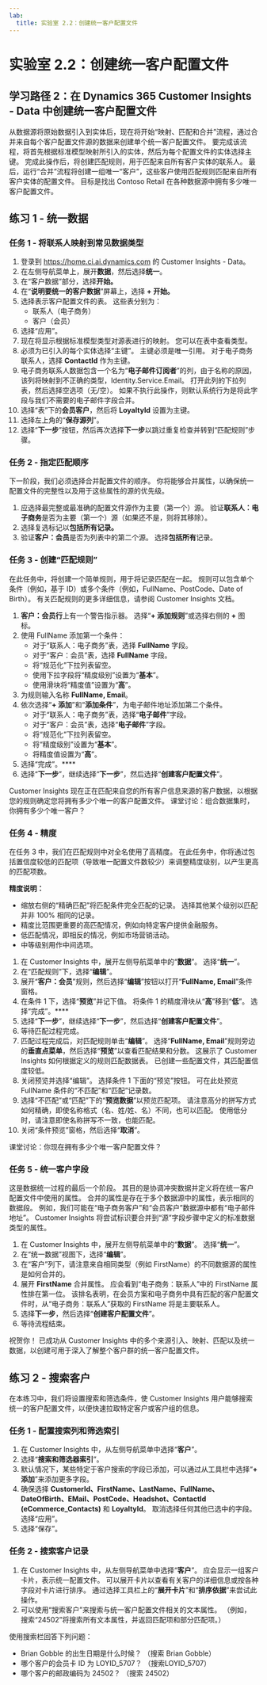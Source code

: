 ```yaml
---
lab:
  title: 实验室 2.2：创建统一客户配置文件
---
```


# 实验室 2.2：创建统一客户配置文件

## 学习路径 2：在 Dynamics 365 Customer Insights - Data 中创建统一客户配置文件

从数据源将原始数据引入到实体后，现在将开始“映射、匹配和合并”流程，通过合并来自每个客户配置文件源的数据来创建单个统一客户配置文件。 要完成该流程，将首先根据标准模型映射所引入的实体，然后为每个配置文件的实体选择主键。 完成此操作后，将创建匹配规则，用于匹配来自所有客户实体的联系人。 最后，运行“合并”流程将创建一组唯一“客户”，这些客户使用匹配规则匹配来自所有客户实体的配置文件。 目标是找出 Contoso Retail 在各种数据源中拥有多少唯一客户配置文件。

## 练习 1 - 统一数据

### 任务 1 - 将联系人映射到常见数据类型
1. 登录到 https://home.ci.ai.dynamics.com 的 Customer Insights - Data。
2. 在左侧导航菜单上，展开**数据**，然后选择**统一**。
3. 在“客户数据”部分，选择**开始。**
4. 在“**说明要统一的客户数据**”屏幕上，选择 **+ 开始。**
5. 选择表示客户配置文件的表。 这些表分别为：
   - 联系人（电子商务）
   - 客户（会员）
6. 选择“应用”。
7. 现在将显示根据标准模型类型对源表进行的映射。 您可以在表中查看类型。
8. 必须为已引入的每个实体选择“主键”。 主键必须是唯一引用。 对于电子商务联系人，选择 **ContactId** 作为主键。
9. 电子商务联系人数据包含一个名为“**电子邮件订阅者**”的列，由于名称的原因，该列将映射到不正确的类型，Identity.Service.Email。 打开此列的下拉列表，然后选择空选项（无/空）。 如果不执行此操作，则默认系统行为是将此字段与我们不需要的电子邮件字段合并。
10. 选择“表”下的**会员客户**，然后将 **LoyaltyId** 设置为主键。
11. 选择左上角的“**保存源列**”。
12. 选择“**下一步**”按钮，然后再次选择**下一步**以跳过重复检查并转到“匹配规则”步骤。

### 任务 2 - 指定匹配顺序
下一阶段，我们必须选择合并配置文件的顺序。 你将能够合并属性，以确保统一配置文件的完整性以及用于这些属性的源的优先级。
1. 应选择最完整或最准确的配置文件源作为主要（第一个）源。 验证**联系人：电子商务**是否为主要（第一个）源（如果还不是，则将其移除）。
2. 选择复选标记以**包括所有记录。**
3. 验证**客户：会员**是否为列表中的第二个源。 选择**包括所有**记录。

### 任务 3 - 创建“匹配规则”
在此任务中，将创建一个简单规则，用于将记录匹配在一起。 规则可以包含单个条件（例如，基于 ID）或多个条件（例如，FullName、PostCode、Date of Birth）。 有关匹配规则的更多详细信息，请参阅 Customer Insights 文档。
1. **客户：会员行**上有一个警告指示器。 选择“**+ 添加规则**”或选择右侧的 **+** 图标。
2. 使用 FullName 添加第一个条件：
   - 对于“联系人：电子商务”表，选择 **FullName** 字段。
   - 对于“客户：会员”表，选择 **FullName** 字段。
   - 将“规范化”下拉列表留空。
   - 使用下拉字段将“精度级别”设置为“**基本**”。
   - 使用滑块将“精度值”设置为“**高**”。
3. 为规则输入名称 **FullName, Email**。
4. 依次选择“**+ 添加**”和“**添加条件**”，为电子邮件地址添加第二个条件。
   - 对于“联系人：电子商务”表，选择“**电子邮件**”字段。
   - 对于“客户：会员”表，选择“**电子邮件**”字段。
   - 将“规范化”下拉列表留空。
   - 将“精度级别”设置为“**基本**”。
   - 将精度值设置为“**高**”。
5. 选择“完成”。****
6. 选择“**下一步**”，继续选择“**下一步**”，然后选择“**创建客户配置文件**”。

Customer Insights 现在正在匹配来自您的所有客户信息来源的客户数据，以根据您的规则确定您将拥有多少个唯一的客户配置文件。 课堂讨论：组合数据集时，你拥有多少个唯一客户？

### 任务 4 - 精度
在任务 3 中，我们在匹配规则中对全名使用了高精度。 在此任务中，你将通过包括置信度较低的匹配项（导致唯一配置文件数较少）来调整精度级别，以产生更高的匹配项数。

**精度说明：**
- 缩放右侧的“精确匹配”将匹配条件完全匹配的记录。 选择其他某个级别以匹配并非 100% 相同的记录。
- 精度比范围更重要的高匹配情况，例如向特定客户提供金融服务。
- 低匹配情况，即相反的情况，例如市场营销活动。
- 中等级别用作中间选项。

1. 在 Customer Insights 中，展开左侧导航菜单中的“**数据**”。 选择“**统一**”。
2. 在“匹配规则”下，选择“**编辑**”。
3. 展开“**客户：会员**”规则，然后选择“**编辑**”按钮以打开“**FullName, Email**”条件窗格。
4. 在条件 1 下，选择“**预览**”并记下值。 将条件 1 的精度滑块从“**高**”移到“**低**”。 选择“完成”。****
5. 选择“**下一步**”，继续选择“**下一步**”，然后选择“**创建客户配置文件**”。
6. 等待匹配过程完成。
7. 匹配过程完成后，对匹配规则单击“**编辑**”。 选择“**FullName, Email**”规则旁边的**垂直点菜单**，然后选择“**预览**”以查看匹配结果和分数。 这展示了 Customer Insights 如何根据定义的规则匹配数据表。 已创建一些配置文件，其匹配置信度较低。
8. 关闭预览并选择“编辑”。 选择条件 1 下面的“预览”按钮。 可在此处预览 FullName 条件的“不匹配”和“匹配”记录数。
9. 选择“不匹配”或“匹配”下的“**预览数据**”以预览匹配项。 请注意高分的拼写方式如何精确，即使名称格式（名、姓/姓、名）不同，也可以匹配。 使用低分时，请注意即使名称拼写不一致，也能匹配。
10. 关闭“条件预览”窗格，然后选择“**取消**”。

课堂讨论：你现在拥有多少个唯一客户配置文件？

### 任务 5 - 统一客户字段
这是数据统一过程的最后一个阶段。 其目的是协调冲突数据并定义将在统一客户配置文件中使用的属性。 合并的属性是存在于多个数据源中的属性，表示相同的数据段。 例如，我们可能在“电子商务客户”和“会员客户”数据源中都有“电子邮件地址”。 Customer Insights 将尝试标识要合并到“源”字段步骤中定义的标准数据类型的属性。

1. 在 Customer Insights 中，展开左侧导航菜单中的“**数据**”。 选择“**统一**”。
2. 在“统一数据”视图下，选择“**编辑**”。
3. 在“客户”列下，请注意来自相同类型（例如 FirstName）的不同数据源的属性是如何合并的。
4. 展开 **FirstName** 合并属性。 应会看到“电子商务：联系人”中的 FirstName 属性排在第一位。 该排名表明，在会员方案和电子商务中具有匹配的客户配置文件时，从“电子商务：联系人”获取的 FirstName 将是主要联系人。
9. 选择**下一步**，然后选择“**创建客户配置文件**”。
10. 等待流程结束。

祝贺你！ 已成功从 Customer Insights 中的多个来源引入、映射、匹配以及统一数据，以创建可用于深入了解整个客户群的统一客户配置文件。

## 练习 2 - 搜索客户
在本练习中，我们将设置搜索和筛选条件，使 Customer Insights 用户能够搜索统一的客户配置文件，以便快速拉取特定客户或客户组的信息。

### 任务 1 - 配置搜索列和筛选索引
1. 在 Customer Insights 中，从左侧导航菜单中选择“**客户**”。
2. 选择“**搜索和筛选器索引**”。
3. 默认情况下，某些特定于客户搜索的字段已添加，可以通过从工具栏中选择“**+ 添加**”来添加更多字段。
4. 确保选择 **CustomerId、FirstName、LastName、FullName、DateOfBirth、EMail、PostCode、Headshot、ContactId (eCommerce_Contacts)** 和 **LoyaltyId**。 取消选择任何其他已选中的字段。 选择“应用”。
5. 选择“保存”。

### 任务 2 - 搜索客户记录
1. 在 Customer Insights 中，从左侧导航菜单中选择“**客户**”。 应会显示一组客户卡片，表示统一配置文件。 可以展开卡片以查看有关客户的详细信息或按各种字段对卡片进行排序。 通过选择工具栏上的“**展开卡片**”和“**排序依据**”来尝试此操作。
2. 可以使用“搜索客户”来搜索与统一客户配置文件相关的文本属性。 （例如， 搜索“24502”将搜索所有文本属性，并返回匹配项和部分匹配项。）

使用搜索栏回答下列问题：
- Brian Gobble 的出生日期是什么时候？ （搜索 Brian Gobble）
- 哪个客户的会员卡 ID 为 LOYID_5707？ （搜索LOYID_5707）
- 哪个客户的邮政编码为 24502？ （搜索 24502）
